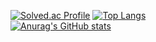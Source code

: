 [![Solved.ac Profile](http://mazassumnida.wtf/api/v2/generate_badge?boj=cksxkr5193)](https://solved.ac/cksxkr5193/) [![Top Langs](https://github-readme-stats.vercel.app/api/top-langs/?username=legitgoons&layout=compact)](https://github.com/legitgoons/github-readme-stats)<br/> 
[![Anurag's GitHub stats](https://github-readme-stats.vercel.app/api?username=legitgoons)](https://github.com/legitgoons/github-readme-stats)
